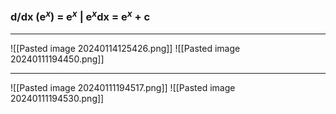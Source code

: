 

### d/dx (e$^x$) = e$^x$ | e$^x$dx = e$^x$ + c

--- 
![[Pasted image 20240114125426.png]]
![[Pasted image 20240111194450.png]]

-------


![[Pasted image 20240111194517.png]]
![[Pasted image 20240111194530.png]]